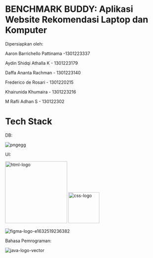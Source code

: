 # BENCHMARK BUDDY: Aplikasi Website Rekomendasi Laptop dan Komputer
Dipersiapkan oleh:

Aaron Barrichello Pattinama -1301223337

Aydin Shidqi Athalla K - 1301223179

Daffa Ananta Rachman - 1301223140

Frederico de Rosari - 1301220215

Khairunida Khumaira - 1301223216

M Rafli Adhan S - 130122302

# Tech Stack
DB:

![pngegg](https://github.com/user-attachments/assets/27b16f75-eaf4-4fed-89b5-76561a9c6d16)

UI:

<img src="https://github.com/user-attachments/assets/708fa2c1-c33a-4fdf-a02e-7325836314b4" alt="html-logo" width="200" />

<img src="https://github.com/user-attachments/assets/3b07cd3b-30d0-4fb7-9781-ba4a2f2bb1a0" alt="css-logo" width="100" />

![figma-logo-e1632519236382](https://github.com/user-attachments/assets/171ff12c-a548-4fcf-83a4-0eadbedebd06)

Bahasa Pemrograman:

![java-logo-vector](https://github.com/user-attachments/assets/27f384db-a3b4-4a79-a9e0-d662863260e1)


